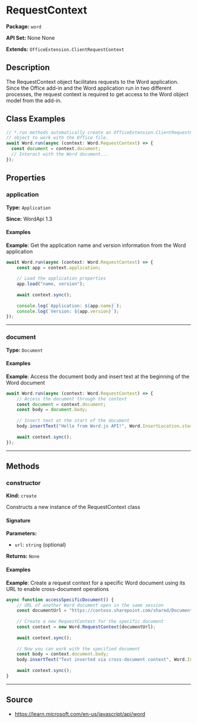 # RequestContext

**Package:** `word`

**API Set:** None None

**Extends:** `OfficeExtension.ClientRequestContext`

## Description

The RequestContext object facilitates requests to the Word application. Since the Office add-in and the Word application run in two different processes, the request context is required to get access to the Word object model from the add-in.

## Class Examples

```typescript
// *.run methods automatically create an OfficeExtension.ClientRequestContext
// object to work with the Office file.
await Word.run(async (context: Word.RequestContext) => {
  const document = context.document;
  // Interact with the Word document...
});
```

## Properties

### application

**Type:** `Application`

**Since:** WordApi 1.3

#### Examples

**Example**: Get the application name and version information from the Word application

```typescript
await Word.run(async (context: Word.RequestContext) => {
    const app = context.application;
    
    // Load the application properties
    app.load("name, version");
    
    await context.sync();
    
    console.log(`Application: ${app.name}`);
    console.log(`Version: ${app.version}`);
});
```

---

### document

**Type:** `Document`

#### Examples

**Example**: Access the document body and insert text at the beginning of the Word document

```typescript
await Word.run(async (context: Word.RequestContext) => {
    // Access the document through the context
    const document = context.document;
    const body = document.body;
    
    // Insert text at the start of the document
    body.insertText("Hello from Word.js API!", Word.InsertLocation.start);
    
    await context.sync();
});
```

---

## Methods

### constructor

**Kind:** `create`

Constructs a new instance of the RequestContext class

#### Signature

**Parameters:**
- `url`: `string` (optional)

**Returns:** `None`

#### Examples

**Example**: Create a request context for a specific Word document using its URL to enable cross-document operations

```typescript
async function accessSpecificDocument() {
    // URL of another Word document open in the same session
    const documentUrl = "https://contoso.sharepoint.com/shared/Document.docx";
    
    // Create a new RequestContext for the specific document
    const context = new Word.RequestContext(documentUrl);
    
    await context.sync();
    
    // Now you can work with the specified document
    const body = context.document.body;
    body.insertText("Text inserted via cross-document context", Word.InsertLocation.end);
    
    await context.sync();
}
```

---

## Source

- https://learn.microsoft.com/en-us/javascript/api/word
